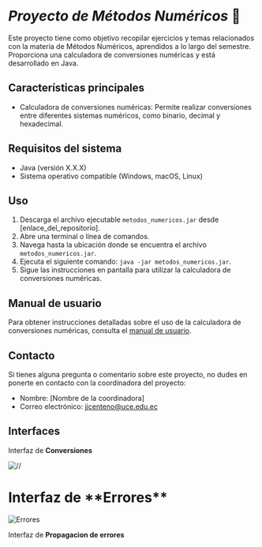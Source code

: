 # *Proyecto de Métodos Numéricos* :clap:

Este proyecto tiene como objetivo recopilar ejercicios y temas relacionados con la materia de Métodos Numéricos, aprendidos a lo largo del semestre. Proporciona una calculadora de conversiones numéricas y está desarrollado en Java.

## Características principales

- Calculadora de conversiones numéricas: Permite realizar conversiones entre diferentes sistemas numéricos, como binario, decimal y hexadecimal.

## Requisitos del sistema

- Java (versión X.X.X)
- Sistema operativo compatible (Windows, macOS, Linux)

## Uso
1. Descarga el archivo ejecutable `metodos_numericos.jar` desde [enlace_del_repositorio].
2. Abre una terminal o línea de comandos.
3. Navega hasta la ubicación donde se encuentra el archivo `metodos_numericos.jar`.
4. Ejecuta el siguiente comando: `java -jar metodos_numericos.jar`.
5. Sigue las instrucciones en pantalla para utilizar la calculadora de conversiones numéricas.

## Manual de usuario

Para obtener instrucciones detalladas sobre el uso de la calculadora de conversiones numéricas, consulta el [manual de usuario](enlace_al_manual_de_usuario).

## Contacto

Si tienes alguna pregunta o comentario sobre este proyecto, no dudes en ponerte en contacto con la coordinadora del proyecto:

- Nombre: [Nombre de la coordinadora]
- Correo electrónico: jjcenteno@uce.edu.ec

## **Interfaces**
Interfaz de **Conversiones**

![//](https://github.com/JohanLlanga/MetodosNumericos/assets/134894866/18de671c-2ecd-44ad-8d3f-24850116a044)

  <h1>Interfaz de **Errores**</h1>

  

![Errores](https://github.com/JohanLlanga/MetodosNumericos/assets/134894866/e96f3fe7-44f7-4f7e-9326-0dee1f556d0c)

Interfaz de **Propagacion de errores**
